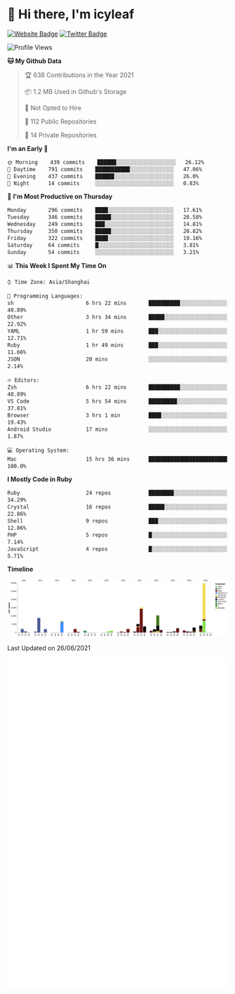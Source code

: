 # 👋 Hi there, I'm icyleaf

[![Website Badge](https://img.shields.io/badge/-icyleaf.com-444444?style=flat&logo=Google-Chrome&logoColor=f2f2f2&link=https://icyleaf.com)](https://icyleaf.com)
[![Twitter Badge](https://img.shields.io/badge/-@icyleaf-1da1f2?style=flat&labelColor=1ca0f1&logo=twitter&logoColor=white&link=https://twitter.com/icyleaf)](https://twitter.com/icyleaf)

<!--START_SECTION:waka-->
![Profile Views](http://img.shields.io/badge/Profile%20Views-1-blue)

**🐱 My Github Data** 

> 🏆 638 Contributions in the Year 2021
 > 
> 📦 1.2 MB Used in Github's Storage 
 > 
> 🚫 Not Opted to Hire
 > 
> 📜 112 Public Repositories 
 > 
> 🔑 14 Private Repositories  
 > 
**I'm an Early 🐤** 

```text
🌞 Morning    439 commits    ██████░░░░░░░░░░░░░░░░░░░   26.12% 
🌆 Daytime    791 commits    ███████████░░░░░░░░░░░░░░   47.06% 
🌃 Evening    437 commits    ██████░░░░░░░░░░░░░░░░░░░   26.0% 
🌙 Night      14 commits     ░░░░░░░░░░░░░░░░░░░░░░░░░   0.83%

```
📅 **I'm Most Productive on Thursday** 

```text
Monday       296 commits    ████░░░░░░░░░░░░░░░░░░░░░   17.61% 
Tuesday      346 commits    █████░░░░░░░░░░░░░░░░░░░░   20.58% 
Wednesday    249 commits    ███░░░░░░░░░░░░░░░░░░░░░░   14.81% 
Thursday     350 commits    █████░░░░░░░░░░░░░░░░░░░░   20.82% 
Friday       322 commits    ████░░░░░░░░░░░░░░░░░░░░░   19.16% 
Saturday     64 commits     █░░░░░░░░░░░░░░░░░░░░░░░░   3.81% 
Sunday       54 commits     ░░░░░░░░░░░░░░░░░░░░░░░░░   3.21%

```


📊 **This Week I Spent My Time On** 

```text
⌚︎ Time Zone: Asia/Shanghai

💬 Programming Languages: 
sh                       6 hrs 22 mins       ██████████░░░░░░░░░░░░░░░   40.89% 
Other                    3 hrs 34 mins       █████░░░░░░░░░░░░░░░░░░░░   22.92% 
YAML                     1 hr 59 mins        ███░░░░░░░░░░░░░░░░░░░░░░   12.71% 
Ruby                     1 hr 49 mins        ███░░░░░░░░░░░░░░░░░░░░░░   11.66% 
JSON                     20 mins             ░░░░░░░░░░░░░░░░░░░░░░░░░   2.14%

🔥 Editors: 
Zsh                      6 hrs 22 mins       ██████████░░░░░░░░░░░░░░░   40.89% 
VS Code                  5 hrs 54 mins       █████████░░░░░░░░░░░░░░░░   37.81% 
Browser                  3 hrs 1 min         ████░░░░░░░░░░░░░░░░░░░░░   19.43% 
Android Studio           17 mins             ░░░░░░░░░░░░░░░░░░░░░░░░░   1.87%

💻 Operating System: 
Mac                      15 hrs 36 mins      █████████████████████████   100.0%

```

**I Mostly Code in Ruby** 

```text
Ruby                     24 repos            ████████░░░░░░░░░░░░░░░░░   34.29% 
Crystal                  16 repos            █████░░░░░░░░░░░░░░░░░░░░   22.86% 
Shell                    9 repos             ███░░░░░░░░░░░░░░░░░░░░░░   12.86% 
PHP                      5 repos             █░░░░░░░░░░░░░░░░░░░░░░░░   7.14% 
JavaScript               4 repos             █░░░░░░░░░░░░░░░░░░░░░░░░   5.71%

```


**Timeline**

![Chart not found](https://raw.githubusercontent.com/icyleaf/icyleaf/main/charts/bar_graph.png) 


 Last Updated on 26/06/2021
<!--END_SECTION:waka-->

![Metrics](https://github.com/icyleaf/icyleaf/blob/main/github-metrics.svg)
